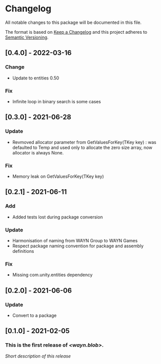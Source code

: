 # Changelog
All notable changes to this package will be documented in this file.

The format is based on [Keep a Changelog](http://keepachangelog.com/en/1.0.0/)
and this project adheres to [Semantic Versioning](http://semver.org/spec/v2.0.0.html).
## [0.4.0] - 2022-03-16

### Change 
* Update to entities 0.50

### Fix
* Infinite loop in binary search is some cases

## [0.3.0] - 2021-06-28

### Update 
* Revmoved allocator parameter from GetValuesForKey(TKey key) : was defaulted to Temp and used only to allocate the zero size array, now allocator is always None.

### Fix
* Memory leak on GetValuesForKey(TKey key)

## [0.2.1] - 2021-06-11

### Add
* Added tests lost during package conversion

### Update
* Harmonisation of naming from WAYN Group to WAYN Games
* Respect package naming convention for package and assembly definitions

### Fix
* Missing com.unity.entities dependency

## [0.2.0] - 2021-06-06

### Update
* Convert to a package

## [0.1.0] - 2021-02-05

### This is the first release of *\<wayn.blob\>*.

*Short description of this release*
